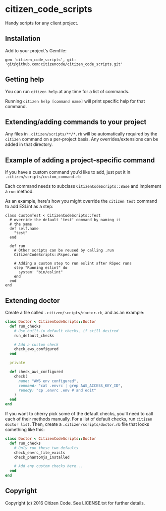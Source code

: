 # citizen_code_scripts

Handy scripts for any client project.

## Installation

Add to your project's Gemfile:

```
gem 'citizen_code_scripts', git: 'git@github.com:citizencode/citizen_code_scripts.git'
```

## Getting help

You can run `citizen help` at any time for a list of commands.

Running `citizen help [command name]` will print specific help for that
command.

## Extending/adding commands to your project

Any files in `.citizen/scripts/**/*.rb` will be automatically required
by the `citizen` command on a per-project basis. Any overrides/extensions
can be added in that directory.

## Example of adding a project-specific command

If you have a custom command you'd like to add, just put it in
`.citizen/scripts/custom_command.rb`

Each command needs to subclass `CitizenCodeScripts::Base` and implement
a `run` method.

As an example, here's how you might override the `citizen test` command to
add ESLint as a step:

```
class CustomTest < CitizenCodeScripts::Test
  # override the default 'test' command by naming it
  # the same
  def self.name
    "test"
  end

  def run
    # Other scripts can be reused by calling .run
    CitizenCodeScripts::Rspec.run

    # Adding a custom step to run eslint after RSpec runs
    step "Running eslint" do
      system! "bin/eslint"
    end
  end
end
```

## Extending doctor

Create a file called `.citizen/scripts/doctor.rb`, and as an example:

```ruby
class Doctor < CitizenCodeScripts::Doctor
  def run_checks
    # Use built-in default checks, if still desired
    run_default_checks

    # Add a custom check
    check_aws_configured
  end

  private

  def check_aws_configured
    check(
      name: "AWS env configured",
      command: "cat .envrc | grep AWS_ACCESS_KEY_ID",
      remedy: "cp .envrc .env # and edit"
    )
  end
end
```

If you want to cherry pick some of the default checks, you'll need
to call each of their methods manually. For a list of default checks,
run `citizen doctor list`. Then, create a `.citizen/scripts/doctor.rb` 
file that looks something like this:

```ruby
class Doctor < CitizenCodeScripts::Doctor
  def run_checks
    # Only run these two defaults
    check_envrc_file_exists
    check_phantomjs_installed

    # Add any custom checks here...
  end
end
```

## Copyright

Copyright (c) 2016 Citizen Code. See LICENSE.txt for further details.
